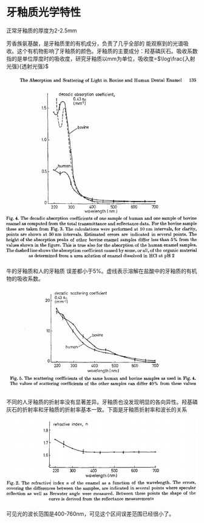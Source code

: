 # 牙釉质光学特性

正常牙釉质的厚度为2-2.5mm

芳香族氨基酸，是牙釉质里的有机成分，负责了几乎全部的 能观察到的光谱吸收。这个有机物影响了牙釉质的颜色。牙釉质的主要成分：羟基磷灰石。吸收系数指的是单位厚度时的吸收度，研究牙釉质以mm为单位，吸收度=$\log\frac{入射光强}{透射光强}$

![mkdocs](images/image-20231205141555315.png)

牛的牙釉质和人的牙釉质 误差都小于5%。虚线表示溶解在盐酸中的牙釉质的有机物的吸收系数。

![mkdocs](images/image-20231205141632641.png)

不同的人牙釉质的折射率没有显著差异。牙釉质也没发现明显的各向异性。羟基磷灰石的折射率和牙釉质的折射率基本一致。下面是牙釉质折射率和波长的关系

![image-20231204220241060](images/image-20231204220241060.png)

可见光的波长范围是400-760nm，可见这个区间误差范围已经很小了。

